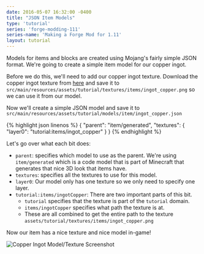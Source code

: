 ```yaml
---
date: 2016-05-07 16:32:00 -0400
title: "JSON Item Models"
type: 'tutorial'
series: 'forge-modding-111'
series-name: 'Making a Forge Mod for 1.11'
layout: tutorial
---
```


Models for items and blocks are created using Mojang's fairly simple JSON format. We're going to create a simple item model for our copper ingot.

Before we do this, we'll need to add our copper ingot texture. Download the copper ingot texture from [here](https://raw.githubusercontent.com/shadowfacts/TutorialMod/1.11/src/main/resources/assets/tutorial/textures/items/ingot_copper.png) and save it to `src/main/resources/assets/tutorial/textures/items/ingot_copper.png` so we can use it from our model.


Now we'll create a simple JSON model and save it to `src/main/resources/assets/tutorial/models/item/ingot_copper.json`

{% highlight json linenos %}
{
	"parent": "item/generated",
	"textures": {
		"layer0": "tutorial:items/ingot_copper"
	}
}
{% endhighlight %}

Let's go over what each bit does:

- `parent`: specifies which model to use as the parent. We're using `item/generated` which is a code model that is part of Minecraft that generates that nice 3D look that items have.
- `textures`: specifies all the textures to use for this model.
- `layer0`: Our model only has one texture so we only need to specify one layer.
- `tutorial:items/ingotCopper`: There are two important parts of this bit.
	- `tutorial` specifies that the texture is part of the `tutorial` domain.
	- `items/ingotCopper` specifies what path the texture is at.
	- These are all combined to get the entire path to the texture `assets/tutorial/textures/items/ingot_copper.png`

Now our item has a nice texture and nice model in-game!

![Copper Ingot Model/Texture Screenshot](http://i.imgur.com/cup7xwW.png)